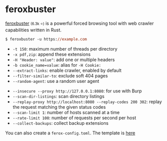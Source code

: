 # feroxbuster

<div class="row row-cols-lg-2"><div>

[feroxbuster](https://github.com/epi052/feroxbuster) <small>(6.3k ⭐)</small> is a powerful forced browsing tool with web crawler capabilities written in Rust.

```ps
$ feroxbuster -u https://example.com
```

* `-t 150`: maximum number of threads per directory
* `-x pdf,zip`: append these extensions
* `-H "Header: value"`: add one or multiple headers
* `-b cookie_name=value`: alias for `-H Cookie:`
* `--extract-links`: enable crawler, enabled by default
* `--filter-similar-to`: exclude soft 404 pages
* `--random-agent`: use a random user agent

</div><div>

* `--insecure --proxy http://127.0.0.1:8080`: for use with Burp
* `--scan-dir-listings`: scan directory listings
* `--replay-proxy http://localhost:8080 --replay-codes 200 302`: replay the request matching the given status codes
* `--scan-limit 1`: number of hosts scanned at a time
* `--rate-limit 100`: number of requests per second per host
* `--collect-backups`: collect backup extensions

You can also create a `ferox-config.toml`. The template is [here](https://github.com/epi052/feroxbuster/blob/main/ferox-config.toml.example)
</div></div>